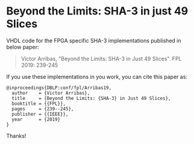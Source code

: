# Beyond the Limits: SHA-3 in just 49 Slices

VHDL code for the FPGA specific SHA-3 implementations published in below paper:

> Victor Arribas, "Beyond the Limits: SHA-3 in Just 49 Slices". FPL 2019: 239-245

If you use these implementations in you work, you can cite this paper as:
```
@inproceedings{DBLP:conf/fpl/Arribas19,
  author    = {Victor Arribas},
  title     = {Beyond the Limits: {SHA-3} in Just 49 Slices},
  booktitle = {{FPL}},
  pages     = {239--245},
  publisher = {{IEEE}},
  year      = {2019}
}
```

Thanks!
